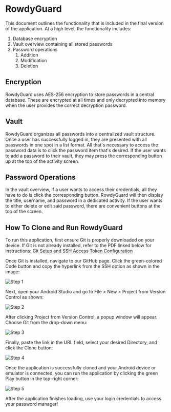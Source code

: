 # RowdyGuard
This document outlines the functionality that is included in the final version of the application.
At a high level, the functionality includes:
1. Database encryption
2. Vault overview containing all stored passwords
3. Password operations
   1. Addition
   2. Modification
   3. Deletion

## Encryption
RowdyGuard uses AES-256 encryption to store passwords in a central database. These are
encrypted at all times and only decrypted into memory when the user provides the correct decryption
password.

## Vault
RowdyGuard organizes all passwords into a centralized vault structure. Once a user has successfully
logged in, they are presented with all passwords in one spot in a list format. All that's necessary
to access the password data is to click the password item that's desired. If the user wants to add a
password to their vault, they may press the corresponding button up at the top of the activity
screen.

## Password Operations
In the vault overview, if a user wants to access their credentials, all they have to do is click the
corresponding button. RowdyGuard will then display the title, username, and password in a dedicated
activity. If the user wants to either delete or edit said password, there are convenient buttons at
the top of the screen.

## How To Clone and Run RowdyGuard
To run this application, first ensure Git is properly downloaded on your device.
If Git is not already installed, refer to the PDF linked below for instructions:
[Git Setup and SSH Access Token Configuration](https://github.com/user-attachments/files/17941240/Git.Setup.and.SSH.Access.Token.Configuration.2.pdf)

Once Git is installed, navigate to our GitHub page. Click the green-colored Code button and copy the hyperlink from the SSH option as shown in the image:

![Step 1](https://github.com/user-attachments/assets/73450d4a-3048-487d-8f5a-0a09ac9b28ee)

Next, open your Android Studio and go to File > New > Project from Version Control as shown:

![Step 2](https://github.com/user-attachments/assets/d2b4cd78-209a-41b5-b3b7-ce5c3a4ccbd8)

After clicking Project from Version Control, a popup window will appear. Choose Git from the drop-down menu:

![Step 3](https://github.com/user-attachments/assets/875a9f1a-e48f-4cd2-907e-2e09458e2daf)

Finally, paste the link in the URL field, select your desired Directory, and click the Clone button:

![Step 4](https://github.com/user-attachments/assets/10dd284c-11c0-47d5-8d17-3b53440a298c)

Once the application is successfully cloned and your Android device or emulator is connected, you can run the application by clicking the green Play button in the top-right corner:

![Step 5](https://github.com/user-attachments/assets/e1e1eb22-d115-4eb0-9e78-bc221799379e)

After the application finishes loading, use your login credentials to access your password manager!